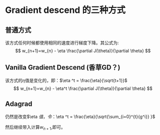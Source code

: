 # Gradient descend 的三种方式

## 普通方式

该方式任何时候都使用相同的速度进行梯度下降。其公式为:
$$
w_{n+1}=w_{n} - \eta \frac{\partial J(\theta)}{\partial \theta}
$$

## Vanilla Gradient Descend (香草GD？)

该方式的$\eta​$值是变化的，即：$\eta ^t = \frac{\eta}{\sqrt{t+1}}​$
$$
w_{n+1}=w_{n} - \eta^t \frac{\partial J(\theta)}{\partial \theta}
$$


## Adagrad

仍然是改变$\eta $值，令：$\eta ^t = \frac{\eta}{\sqrt{\sum_{i=0}^{t}{g^i}} }$

然后继续带入计算$w_{n+1}$,即可。







